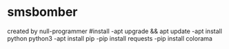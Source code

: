 # smsbomber
created by null-programmer
  #install
    -apt upgrade && apt update
    -apt install python python3
    -apt install pip
    -pip install requests
    -pip install colorama

